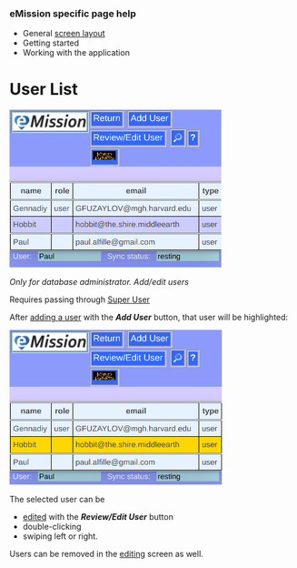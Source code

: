 ### eMission specific page help
* General [screen layout](/help/GeneralLayout.md)
* Getting started
* Working with the application


# User List
![](/images/UserList.png)

*Only for database administrator. Add/edit users*

Requires passing through [Super User](/help/SuperUser.md)

After [adding a user](/help/UserAdd.md) with the *__Add User__* button, that user will be highlighted:

![](/images/UserList_selected.png)

The selected user can be 

* [edited](/help/UserEdit.md) with the *__Review/Edit User__* button
* double-clicking
* swiping left or right.

Users can be removed in the [editing](/help/UserEdit/md) screen as well.
